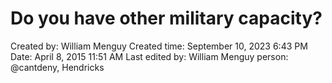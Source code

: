 # Do you have other military capacity?

Created by: William Menguy
Created time: September 10, 2023 6:43 PM
Date: April 8, 2015 11:51 AM
Last edited by: William Menguy
person: @cantdeny, Hendricks